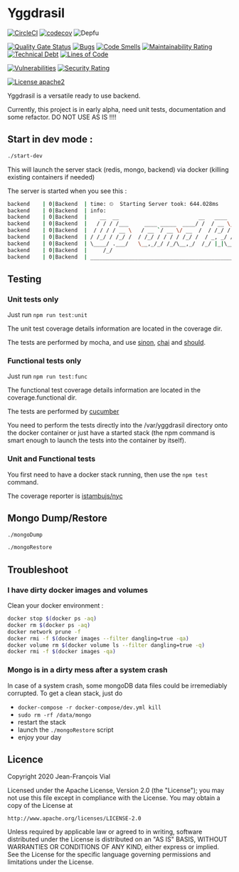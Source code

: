 # Yggdrasil

[![CircleCI](https://img.shields.io/circleci/build/github/j33f/yggdrasil/master)](https://circleci.com/gh/j33f/yggdrasil/tree/master)
[![codecov](https://img.shields.io/codecov/c/github/j33f/yggdrasil?token=JRVW2FHCKL)](https://codecov.io/gh/j33f/yggdrasil)
![Depfu](https://img.shields.io/depfu/j33f/yggdrasil)

[![Quality Gate Status](https://sonarcloud.io/api/project_badges/measure?project=j33f_yggdrasil&metric=alert_status)](https://sonarcloud.io/dashboard?id=j33f_yggdrasil)
[![Bugs](https://sonarcloud.io/api/project_badges/measure?project=j33f_yggdrasil&metric=bugs)](https://sonarcloud.io/dashboard?id=j33f_yggdrasil)
[![Code Smells](https://sonarcloud.io/api/project_badges/measure?project=j33f_yggdrasil&metric=code_smells)](https://sonarcloud.io/dashboard?id=j33f_yggdrasil)
[![Maintainability Rating](https://sonarcloud.io/api/project_badges/measure?project=j33f_yggdrasil&metric=sqale_rating)](https://sonarcloud.io/dashboard?id=j33f_yggdrasil)
[![Technical Debt](https://sonarcloud.io/api/project_badges/measure?project=j33f_yggdrasil&metric=sqale_index)](https://sonarcloud.io/dashboard?id=j33f_yggdrasil)
[![Lines of Code](https://sonarcloud.io/api/project_badges/measure?project=j33f_yggdrasil&metric=ncloc)](https://sonarcloud.io/dashboard?id=j33f_yggdrasil)

[![Vulnerabilities](https://sonarcloud.io/api/project_badges/measure?project=j33f_yggdrasil&metric=vulnerabilities)](https://sonarcloud.io/dashboard?id=j33f_yggdrasil) [![Security Rating](https://sonarcloud.io/api/project_badges/measure?project=j33f_yggdrasil&metric=security_rating)](https://sonarcloud.io/dashboard?id=j33f_yggdrasil)

[![License apache2](https://img.shields.io/github/license/j33f/yggdrasil?label=license)](https://choosealicense.com/licenses/apache-2.0/)

Yggdrasil is a versatile ready to use backend.

Currently, this project is in early alpha, need unit tests, documentation and some refactor.
DO NOT USE AS IS !!!!

## Start in dev  mode : 

```bash
./start-dev
```

This will launch the server stack (redis, mongo, backend) via docker (killing existing containers if needed)

The server is started when you see this : 

```bash
backend    | 0|Backend  | time: ⏲  Starting Server took: 644.028ms
backend    | 0|Backend  | info:  
backend    | 0|Backend  |    __  __                         __   ____                    _             __
backend    | 0|Backend  |   / / / /___     ____ _____  ____/ /  / __ \__  ______  ____  (_)___  ____ _/ /
backend    | 0|Backend  |  / / / / __ \   / __ `/ __ \/ __  /  / /_/ / / / / __ \/ __ \/ / __ \/ __ `/ / 
backend    | 0|Backend  | / /_/ / /_/ /  / /_/ / / / / /_/ /  / _, _/ /_/ / / / / / / / / / / / /_/ /_/  
backend    | 0|Backend  | \____/ .___/   \__,_/_/ /_/\__,_/  /_/ |_|\__,_/_/ /_/_/ /_/_/_/ /_/\__, (_)   
backend    | 0|Backend  |     /_/                                                            /____/      
backend    | 0|Backend  | _______________________________________________________________________________
```

## Testing

### Unit tests only

Just run `npm run test:unit`

The unit test coverage details information are located in the coverage dir.

The tests are performed by mocha, and use [sinon](https://sinonjs.org), [chai](https://www.chaijs.com) and [should](https://shouldjs.github.io).

### Functional tests only

Just run `npm run test:func`

The functional test coverage details information are located in the coverage.functional dir.

The tests are performed by [cucumber](https://github.com/cucumber/cucumber-js)

You need to perform the tests directly into the /var/yggdrasil directory onto the docker container or just have a started stack (the npm command is smart enough to launch the tests into the container by itself).

### Unit and Functional tests

You first need to have a docker stack running, then use the `npm test` command.

The coverage reporter is [istambujs/nyc](https://github.com/istanbuljs/nyc)

## Mongo Dump/Restore
```bash
./mongoDump

./mongoRestore
```

## Troubleshoot

### I have dirty docker images and volumes

Clean your docker environment :

```bash
docker stop $(docker ps -aq)
docker rm $(docker ps -aq)
docker network prune -f
docker rmi -f $(docker images --filter dangling=true -qa)
docker volume rm $(docker volume ls --filter dangling=true -q)
docker rmi -f $(docker images -qa)
```

### Mongo is in a dirty mess after a system crash

In case of a system crash, some mongoDB data files could be irremediably corrupted. To get a clean stack, just do
* `docker-compose -r docker-compose/dev.yml kill `
* `sudo rm -rf /data/mongo`
* restart the stack
* launch the `./mongoRestore` script
* enjoy your day

## Licence 

Copyright 2020 Jean-François Vial

Licensed under the Apache License, Version 2.0 (the "License");
you may not use this file except in compliance with the License.
You may obtain a copy of the License at

    http://www.apache.org/licenses/LICENSE-2.0

Unless required by applicable law or agreed to in writing, software
distributed under the License is distributed on an "AS IS" BASIS,
WITHOUT WARRANTIES OR CONDITIONS OF ANY KIND, either express or implied.
See the License for the specific language governing permissions and
limitations under the License.